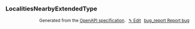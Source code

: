 <!--- This is a generated file, do not edit! -->
<!--- [START woosmap_http_schema_localitiesnearbyextendedtype] -->
<h3 class="schema-object" id="LocalitiesNearbyExtendedType">LocalitiesNearbyExtendedType</h3>

<p style="text-align: right; font-size: smaller;">Generated from the <a data-label="openapi-github" href="https://github.com/woosmap/openapi-specification" title="Woosmap OpenAPI Specification" class="external">OpenAPI specification</a>.
<a data-label="openapi-github-woosmap-http-schema-localitiesnearbyextendedtype" data-action="edit" style="margin-left: 5px;" href="https://github.com/woosmap/openapi-specification/blob/main/specification/schemas/LocalitiesNearbyExtendedType.yml" title="Edit on GitHub">✎ Edit</a>
<a data-label="openapi-github-woosmap-http-schema-localitiesnearbyextendedtype" data-action="bug" style="margin-left: 5px;" href="https://github.com/woosmap/openapi-specification/issues/new?assignees=&labels=type%3A+bug%2C+triage+me&template=bug_report.md&title=[schemas] Bug - LocalitiesNearbyExtendedType" title="File bug for schemas on GitHub"><span class="material-icons">bug_report</span> Report bug</a>
</p>

<!--- [END woosmap_http_schema_localitiesnearbyextendedtype] -->
